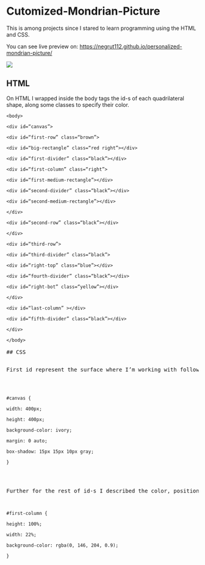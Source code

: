 # Cutomized-Mondrian-Picture

<p>This is among projects since I stared to learn programming using the HTML and CSS.</p>

<p>You can see live preview on: <a href="https://negrut112.github.io/personalized-mondrian-picture/">https://negrut112.github.io/personalized-mondrian-picture/</a></p>

<img src="https://i.imgur.com/rDq1M31.jpg">

## HTML

<p>On HTML I wrapped inside the body tags the id-s of each quadrilateral shape, along some classes to specify their color.</p>

<pre><code>&lt;body&gt;<br>
&lt;div id=“canvas”&gt;<br>
&lt;div id=“first-row” class=“brown”&gt;<br>
&lt;div id=“big-rectangle” class=“red right”&gt;&lt;/div&gt;<br>
&lt;div id=“first-divider” class=“black”&gt;&lt;/div&gt;<br>
&lt;div id=“first-column” class=“right”&gt;<br>
&lt;div id=“first-medium-rectangle”&gt;&lt;/div&gt;<br>
&lt;div id=“second-divider” class=“black”&gt;&lt;/div&gt;<br>
&lt;div id=“second-medium-rectangle”&gt;&lt;/div&gt;<br>
&lt;/div&gt;<br>
&lt;div id=“second-row” class=“black”&gt;&lt;/div&gt;<br>
&lt;/div&gt;<br>
&lt;div id=“third-row”&gt;<br>
&lt;div id=“third-divider” class=“black”&gt;<br>
&lt;div id=“right-top” class=“blue”&gt;&lt;/div&gt;<br>
&lt;div id=“fourth-divider” class=“black”&gt;&lt;/div&gt;<br>
&lt;div id=“right-bot” class=“yellow”&gt;&lt;/div&gt;<br>
&lt;/div&gt;<br>
&lt;div id=“last-column” &gt;&lt;/div&gt;<br>
&lt;div id=“fifth-divider” class=“black”&gt;&lt;/div&gt;<br>
&lt;/div&gt;<br>
&lt;/body&gt;</code></rep>

## CSS

<p>First id represent the surface where I’m working with following characteristics:</p>

<pre><code>#canvas {<br>
width: 400px;<br>
height: 400px;<br>
background-color: ivory;<br>
margin: 0 auto;<br>
box-shadow: 15px 15px 10px gray;<br>
}</code></pre>

<p>Further for the rest of id-s I described the color, position and their sizes expressed in percents. For ex:</p>
<pre><code>#first-column {<br>
height: 100%;<br>
width: 22%;<br>
background-color: rgba(0, 146, 204, 0.9);<br>
}</code></pre>
